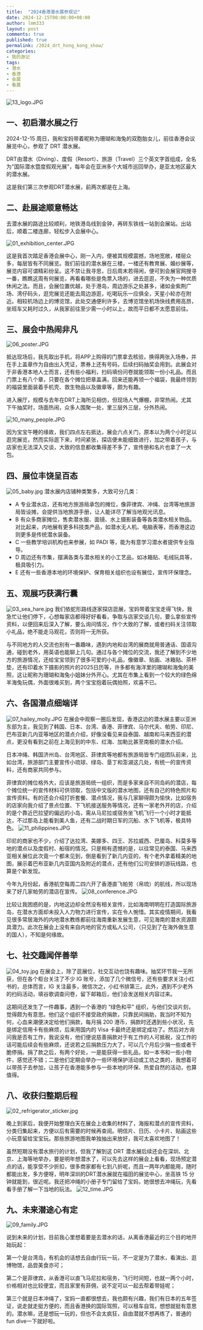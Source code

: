 ```yaml
---
title:  "2024香港潜水展参观记"
date: 2024-12-15T00:00:00+08:00
author: lmm333
layout: post
comments: true
published: true
permalink: /2024_drt_hong_kong_show/
categories:
- 我的游记
tags:
- 潜水
- 香港
- 会展
- 看展
---
```

![13_logo.JPG](../images/2024/2024-12-15-drt_hong_kong_show/13_logo.JPG)

## 一、初启潜水展之行
2024-12-15 周日，我和宝妈带着昵称为珊瑚和海兔的双胞胎女儿，前往香港会议展览中心，参观了 DRT 潜水展。

DRT由潜水（Diving）、度假（Resort）、旅游（Travel）三个英文字首组成，全名为"国际潜水暨度假观光展"，每年会在亚洲多个大城市巡回举办，是亚太地区最大的潜水展。 
<!--more-->
这是我们第三次参观DRT潜水展，前两次都是在上海。

## 二、赴展途顺意畅达
去潜水展的路途比较顺利，地铁港岛线到金钟，再转东铁线一站到会展站。出站后，顺着二楼连廊，轻松步入会展中心。

![01_exhibition_center.JPG](../images/2024/2024-12-15-drt_hong_kong_show/01_exhibition_center.JPG)

这是我首次踏足香港会展中心，刚一入内，便被其规模震撼，场地宽敞，楼层众多，每层皆有不同展览。我们前往的潜水展在三楼，一楼还有教育展、婚纱展等，展览内容可谓精彩纷呈。这不禁让我寻思，日后周末若得闲，便可到会展官网搜寻一番，瞧瞧这周有何展览，再看看哪些是免票入场的，进去逛逛，不失为一种优质休闲之法。而且，会展位置优越，处于港岛，周边游乐之处甚多，诸如金紫荆广场、湾仔码头，逛完展览还能去周边游逛，吃喝玩乐一应俱全，天星小轮亦在附近。相较机场边上的博览馆，此处交通便利许多，去博览馆坐机场快线费用高昂，坐班车又耗时过久，从我家前往至少需一小时以上，故而平日都不太愿意前往。

## 三、展会中热闹非凡
![06_poster.JPG](../images/2024/2024-12-15-drt_hong_kong_show/06_poster.JPG)

抵达现场后，我先取出手机，将APP上购得的门票拿去核验，换得两张入场券，并在手上盖章作为自由出入凭证，票券上还有号码，后续扫码抽奖会用到。此展会对于非香港本地人士而言，还有些小福利，扫码填份问卷就能领取一份小礼品。而且门票上有八个章，只要在各个摊位把章盖满，回来还能再领一个福袋，我最终领到的福袋里面装着手机壳、救生物品以及徽章等，颇为有趣。

进入展厅，规模与去年在DRT上海所见相仿，但现场人气爆棚，非常热闹。尤其下午抽奖时，场面热闹，众多人围聚一处，里三层外三层，分外热闹。

![10_many_people.JPG](../images/2024/2024-12-15-drt_hong_kong_show/10_many_people.JPG)

因为宝宝午睡的缘故，我们四点左右抵达，展会六点关门，原本以为两个小时足以逛完展览，然而实际逛下来，时间紧张，探店便未能细致进行，加之带着孩子，与店家也无法深入交谈，大致的信息都收集得差不多了，宣传册和名片也拿了一大包。

## 四、展位丰饶呈百态
![05_baby.jpg](../images/2024/2024-12-15-drt_hong_kong_show/05_baby.jpg)
潜水展内店铺种类繁多，大致可分几类：

- A 专业潜水店，还有地方旅游局承包的摊位，像菲律宾、冲绳、台湾等地旅游局皆设摊，会提供当地旅游手册，让人能详尽了解当地观光讯息。
- B 有众多商家摊位，售卖潜水服、面镜、水上摄影装备等各类潜水相关物品。对比起来，内地展有更多科技类产品，如潜水无人机、电脑表等，而香港这边则更多是传统潜水装备。
- C 一些教学培训机构也来参展，如 PADI 等，能为有意学习潜水者提供专业指导。
- D 周边还有市集，摆满各类与潜水相关的小工艺品，如冰箱贴、毛绒玩具等，极具吸引力。
- E 还有一些香港本地的环境保护、保育相关组织也设有展位，宣传环保理念。


## 五、观展巧获满行囊
![03_sea_hare.jpg](../images/2024/2024-12-15-drt_hong_kong_show/03_sea_hare.jpg)
我们依蛇形路线逐家探店逛展，宝妈带着宝宝走得飞快，我急忙让他们停下，心想每家店都得好好看看，争取与店家交谈几句，要么拿些宣传资料，以便回来后深入了解，要么询问情况，作个大致的了解，或者扫码关注领取小礼品，绝不能走马观花，否则将一无所获。

与不同地方的人交流也别有一番趣味，遇到内地和台湾的展商就用普通话、国语沟通，碰到老外，用英语也能聊上几句。通过与各个摊位的交流，我还了解到不少地方的旅游情况，还给宝宝领到了很多可爱的小礼品，像徽章、贴画、冰箱贴、茶杯垫，还有印着水下摄影的照片的2025日历等，许多都有海洋里的珊瑚和海兔的美照，这让昵称为珊瑚和海兔小姐妹分外开心。尤其在市集上看到一个较大的绿色绵羊海兔玩偶，外面很难买到，两个宝宝抱着玩偶拍照，欢喜不已。

## 六、各国潜点细端详
![07_hailey_molly.JPG](../images/2024/2024-12-15-drt_hong_kong_show/07_hailey_molly.JPG)
在展会中观察一圈后发现，香港这边的潜水展主要以亚洲东部为主，我见到了韩国、日本、台湾、香港、菲律宾、马尔代夫、帕劳、印尼、巴布亚新几内亚等地区的潜点介绍，好像没看见来自泰国、越南和马来西亚的潜点，更没有看到之前在上海见到的中东、红海、加勒比甚至南极的潜水介绍。

日本冲绳、韩国济州岛、台湾地区、菲律宾等地都有旅游局皆专门组团队前来，比如台湾，旅游部门主要宣传小琉球、绿岛、垦丁和澎湖这几处，有统一的宣传资料，还有商家共同参与。

菲律宾的摊位格外大，应该是旅游局统一组织，而是多家来自不同岛屿的潜店，每个摊位统一的宣传材料可供领取，包括中文版的潜水地图，还有自己的特色照片和宣传资料。有的还会介绍打折套餐、潜点情况，我与几家聊得颇为愉快，比如宿务的店家向我介绍了景点位置、下飞机接送服务等情况，还有一家老外开的店，介绍的是个靠近巴拉望的偏远的小岛，需从马尼拉或宿务坐飞机飞行一个小时才能抵达，不过那岛上能看到美人鱼，还有二战时期日军的沉船、水下飞机等，极具特色。
![11_philippines.JPG](../images/2024/2024-12-15-drt_hong_kong_show/11_philippines.JPG)

印尼的商家也不少，介绍了达拉湾、美娜多、四王、苏拉威西、巴厘岛、科莫多等地的潜点以及度假村、船宿的情况。只是稍有遗憾的是，以往常见的泰国、马来西亚相关展位此次竟一个都未见到，倒是看到了新几内亚的，有个老外拿着精美的地图，展示着巴布亚新几内亚国内及附近的潜点，还有他们公司安排的游玩线路，也算是个新发现。

今年九月份起，香港航空每周二四六开了香港直飞帕劳（帛琉）的航线，所以现场来了好几家帕劳的潜店在宣传。
![08_conference.JPG](../images/2024/2024-12-15-drt_hong_kong_show/08_conference.JPG)

比较让我困惑的是，内地这边却全然没有相关宣传，比如海南明明在打造国际旅游岛，在潜水方面却未投入人力物力进行宣传，实在令人惋惜。其实疫情期间，我看见很多常居海外的内地潜水教练都前往海南重新发展生意，可见海南的潜水资源颇具潜力。此次在展会上没有来自内地的官方或私人公司，（只见到了在海外做生意的国人），不知是何缘故。

## 七、社交趣闻伴善举
![04_toy.jpg](../images/2024/2024-12-15-drt_hong_kong_show/04_toy.jpg)
在展会上，除了逛展位，社交互动也饶有趣味。抽奖环节我一无所获，但在各个柜台关注了不少 IG 账号，添加了几个微信号，还有些要求关注小红书的，总体而言，IG 关注最多，微信次之，小红书排第三。此外，遇到不少老外的扫码活动，填谷歌调查问卷，留下邮箱后，他们会发送相关内容过来。

这期间还发生了一件趣事，遇到一个香港的 “绿色和平” 组织，与他们交谈片刻，觉得颇为有意思。他们这个组织不接受政府捐款，只靠民间捐助，我当时不知为何，心血来潮便决定给他们捐款，每月捐 200 港币，捐款时还遇到些小状况，先是绑定信用卡有些麻烦，后来用国内的 Visa 卡最终还是绑定成功了。然后对方询问我是否有工作，我说没有，他们便说慈善捐款对于有工作的人可抵税，没工作的话可能后续会有些麻烦，还说若之后捐款压力大了，可以几个月后少捐一些或者干脆停捐。捐了款之后，有两个好处，一是能获得一些礼品，如一本书和一些小物件，感觉还不错；二是他们定期会举办一些环境保护活动或工坊之类的，我想着可以带孩子去参加，让孩子在香港能多参与一些本地的环保、热爱自然的活动，也算值得。

## 八、收获归整期后程
![02_refrigerator_sticker.jpg](../images/2024/2024-12-15-drt_hong_kong_show/02_refrigerator_sticker.jpg)

晚上到家后，我便开始整理白天在展会上收集的材料了，海报和潜点的宣传资料，分类归集起来，方便以后有需要的时候再查阅。明信片、日历、小卡片、贴画这些小玩意留给宝宝玩。那些旅游地图我单独抽出来放好，我可太喜欢地图了！

虽然短期没有潜水旅行的计划，但我了解到这 DRT 潜水展后续还会在深圳、北京、上海等地举办，要是明年想潜水了，可以先去这样的展会上看看，现场预定潜点的话，能享受不少折扣，很多商家都有七到八折呢，而且一两年内都能用，随时都能出发，多方便呀，明年深圳的DRT潜水展就在福田的展览中心，坐高铁 15 分钟就能到，很近呢。我还把冲绳的小册子专门留给了宝妈，她很想去冲绳玩，先看看手册了解一下当地的玩法。
![12_time.JPG](../images/2024/2024-12-15-drt_hong_kong_show/12_time.JPG)

## 九、未来潜途心有定
![09_family.JPG](../images/2024/2024-12-15-drt_hong_kong_show/09_family.JPG)

说到未来的计划，目前我心里想着要是去潜水的话，从离香港最近的三个目的地开始玩起：

第一个是台湾岛，有机会的话想去自由行玩一玩，不一定是为了潜水，看演出、逛博物馆，品尝美食亦可；

第二个是菲律宾，从香港可以直飞马尼拉和宿务，飞行时间短，也就一两个小时，价格相对也比较便宜，而且家里有菲佣，说不定可以一起去帮着带娃呢；

第三个就是日本冲绳了，宝妈一直都很想去，我也颇有兴趣，我们有日本的五年签证，说走就走挺方便的，而且香港换的国际驾照，可以租车自驾，想想就挺有意思的。潜水嘛，还是想玩一玩的，但也不会太疯狂，自由潜就不想再练了，普通的fun dive一下就好啦。

